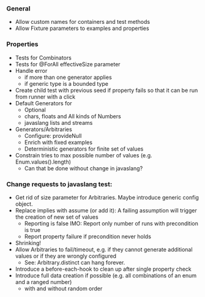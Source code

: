 ### General

- Allow custom names for containers and test methods
- Allow Fixture parameters to examples and properties

### Properties

- Tests for Combinators
- Tests for @ForAll effectiveSize parameter
- Handle error 
  - if more than one generator applies
  - if generic type is a bounded type
- Create child test with previous seed if property fails so that it can be run from runner with a click
- Default Generators for
  - Optional
  - chars, floats and All kinds of Numbers
  - javaslang lists and streams
- Generators/Arbitraries
  - Configure: provideNull
  - Enrich with fixed examples
  - Deterministic generators for finite set of values
- Constrain tries to max possible number of values (e.g. Enum.values().length)
  - Can that be done without change in javaslang?


### Change requests to javaslang test:

- Get rid of size parameter for Arbitraries. Maybe introduce generic config object.
- Replace implies with assume (or add it): A failing assumption will trigger the creation of new set of values 
  - Reporting is false IMO: Report only number of runs with precondition is true
  - Report property failure if precondition never holds
- Shrinking!
- Allow Arbitraries to fail/timeout, e.g. if they cannot generate additional values or if they are wrongly configured
  - See: Arbitrary.distinct can hang forever.
- Introduce a before-each-hook to clean up after single property check
- Introduce full data creation if possible (e.g. all combinations of an enum and a ranged number)
  - with and without random order